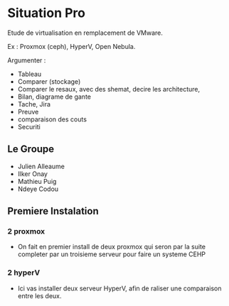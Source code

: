 # Situation Pro

Etude de virtualisation en remplacement de VMware.

Ex : Proxmox (ceph), HyperV, Open Nebula.

Argumenter :

- Tableau
- Comparer (stockage)
- Comparer le resaux, avec des shemat, decire les architecture,
- Bilan, diagrame de gante
- Tache, Jira
- Preuve
- comparaison des couts
- Securiti

## Le Groupe

- Julien Alleaume
- Ilker Onay
- Mathieu Puig
- Ndeye Codou

## Premiere Instalation

### 2 proxmox

- On fait en premier install de deux proxmox qui seron par la suite completer par un troisieme serveur pour faire un systeme CEHP

### 2 hyperV

- Ici vas installer deux serveur HyperV, afin de raliser une comparaison entre les deux.
